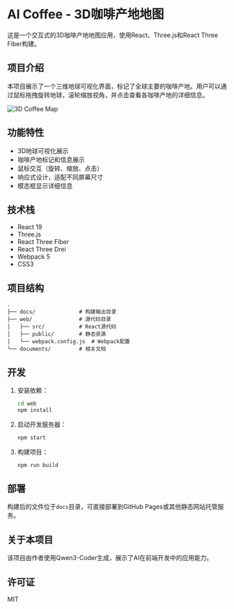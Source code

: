 # AI Coffee - 3D咖啡产地地图

这是一个交互式的3D咖啡产地地图应用，使用React、Three.js和React Three Fiber构建。

## 项目介绍

本项目展示了一个三维地球可视化界面，标记了全球主要的咖啡产地。用户可以通过鼠标拖拽旋转地球，滚轮缩放视角，并点击查看各咖啡产地的详细信息。

![3D Coffee Map](docs/screenshot.png)

## 功能特性

- 3D地球可视化展示
- 咖啡产地标记和信息展示
- 鼠标交互（旋转、缩放、点击）
- 响应式设计，适配不同屏幕尺寸
- 模态框显示详细信息

## 技术栈

- React 19
- Three.js
- React Three Fiber
- React Three Drei
- Webpack 5
- CSS3

## 项目结构

```
.
├── docs/              # 构建输出目录
├── web/               # 源代码目录
│   ├── src/           # React源代码
│   ├── public/        # 静态资源
│   └── webpack.config.js  # Webpack配置
└── documents/         # 相关文档
```

## 开发

1. 安装依赖：
   ```bash
   cd web
   npm install
   ```

2. 启动开发服务器：
   ```bash
   npm start
   ```

3. 构建项目：
   ```bash
   npm run build
   ```

## 部署

构建后的文件位于`docs`目录，可直接部署到GitHub Pages或其他静态网站托管服务。

## 关于本项目

该项目由作者使用Qwen3-Coder生成，展示了AI在前端开发中的应用能力。

## 许可证

MIT